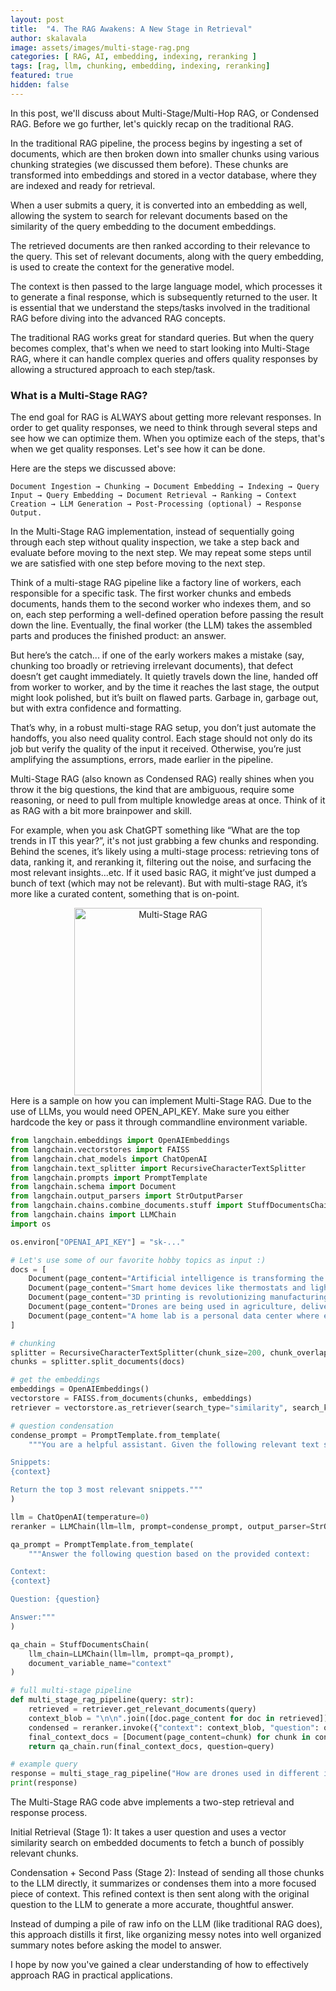 ```yaml
---
layout: post
title:  "4. The RAG Awakens: A New Stage in Retrieval"
author: skalavala
image: assets/images/multi-stage-rag.png
categories: [ RAG, AI, embedding, indexing, reranking ]
tags: [rag, llm, chunking, embedding, indexing, reranking]
featured: true
hidden: false
---
```


In this post, we'll discuss about Multi-Stage/Multi-Hop RAG, or Condensed RAG. Before we go further, let's quickly recap on the traditional RAG. 

In the traditional RAG pipeline, the process begins by ingesting a set of documents, which are then broken down into smaller chunks using various chunking strategies (we discussed them before). These chunks are transformed into embeddings and stored in a vector database, where they are indexed and ready for retrieval.

When a user submits a query, it is converted into an embedding as well, allowing the system to search for relevant documents based on the similarity of the query embedding to the document embeddings.

The retrieved documents are then ranked according to their relevance to the query. This set of relevant documents, along with the query embedding, is used to create the context for the generative model. 

The context is then passed to the large language model, which processes it to generate a final response, which is subsequently returned to the user. It is essential that we understand the steps/tasks involved in the traditional RAG before diving into the advanced RAG concepts.

The traditional RAG works great for standard queries. But when the query becomes complex, that's when we need to start looking into Multi-Stage RAG, where it can handle complex queries and offers quality responses by allowing a structured approach to each step/task.


### What is a Multi-Stage RAG?

The end goal for RAG is ALWAYS about getting more relevant responses. In order to get quality responses, we need to think through several steps and see how we can optimize them. When you optimize each of the steps, that's when we get quality responses. Let's see how it can be done.

Here are the steps we discussed above:

```
Document Ingestion → Chunking → Document Embedding → Indexing → Query Input → Query Embedding → Document Retrieval → Ranking → Context Creation → LLM Generation → Post-Processing (optional) → Response Output.
```

In the Multi-Stage RAG implementation, instead of sequentially going through each step without quality inspection, we take a step back and evaluate before moving to the next step. We may repeat some steps until we are satisfied with one step before moving to the next step.

Think of a multi-stage RAG pipeline like a factory line of workers, each responsible for a specific task. The first worker chunks and embeds documents, hands them to the second worker who indexes them, and so on, each step performing a well-defined operation before passing the result down the line. Eventually, the final worker (the LLM) takes the assembled parts and produces the finished product: an answer.

But here’s the catch... if one of the early workers makes a mistake (say, chunking too broadly or retrieving irrelevant documents), that defect doesn’t get caught immediately. It quietly travels down the line, handed off from worker to worker, and by the time it reaches the last stage, the output might look polished, but it’s built on flawed parts. Garbage in, garbage out, but with extra confidence and formatting.

That’s why, in a robust multi-stage RAG setup, you don’t just automate the handoffs, you also need quality control. Each stage should not only do its job but verify the quality of the input it received. Otherwise, you’re just amplifying the assumptions, errors, made earlier in the pipeline.

Multi-Stage RAG (also known as Condensed RAG) really shines when you throw it the big questions, the kind that are ambiguous, require some reasoning, or need to pull from multiple knowledge areas at once. Think of it as RAG with a bit more brainpower and skill.

For example, when you ask ChatGPT something like “What are the top trends in IT this year?”, it's not just grabbing a few chunks and responding. Behind the scenes, it’s likely using a multi-stage process: retrieving tons of data, ranking it, and reranking it, filtering out the noise, and surfacing the most relevant insights...etc. If it used basic RAG, it might’ve just dumped a bunch of text (which may not be relevant). But with multi-stage RAG, it’s more like a curated content, something that is on-point.

<center>
<img src="{{ site.baseurl }}/assets/images/multi-stage-rag-flow.png" alt="Multi-Stage RAG" width="300"/>
</center>
Here is a sample on how you can implement Multi-Stage RAG. Due to the use of LLMs, you would need OPEN_API_KEY. Make sure you either hardcode the key or pass it through commandline environment variable.

```python
from langchain.embeddings import OpenAIEmbeddings
from langchain.vectorstores import FAISS
from langchain.chat_models import ChatOpenAI
from langchain.text_splitter import RecursiveCharacterTextSplitter
from langchain.prompts import PromptTemplate
from langchain.schema import Document
from langchain.output_parsers import StrOutputParser
from langchain.chains.combine_documents.stuff import StuffDocumentsChain
from langchain.chains import LLMChain
import os

os.environ["OPENAI_API_KEY"] = "sk-..."

# Let's use some of our favorite hobby topics as input :)
docs = [
    Document(page_content="Artificial intelligence is transforming the world. It powers everything from chatbots to autonomous vehicles."),
    Document(page_content="Smart home devices like thermostats and lights can be controlled using voice assistants."),
    Document(page_content="3D printing is revolutionizing manufacturing by enabling rapid prototyping."),
    Document(page_content="Drones are being used in agriculture, delivery, and even cinematography."),
    Document(page_content="A home lab is a personal data center where enthusiasts experiment with servers, networks, and virtualization."),
]

# chunking
splitter = RecursiveCharacterTextSplitter(chunk_size=200, chunk_overlap=50)
chunks = splitter.split_documents(docs)

# get the embeddings
embeddings = OpenAIEmbeddings()
vectorstore = FAISS.from_documents(chunks, embeddings)
retriever = vectorstore.as_retriever(search_type="similarity", search_kwargs={"k": 6})

# question condensation
condense_prompt = PromptTemplate.from_template(
    """You are a helpful assistant. Given the following relevant text snippets, pick the top 3 most useful ones for answering the question: "{question}"

Snippets:
{context}

Return the top 3 most relevant snippets."""
)

llm = ChatOpenAI(temperature=0)
reranker = LLMChain(llm=llm, prompt=condense_prompt, output_parser=StrOutputParser())

qa_prompt = PromptTemplate.from_template(
    """Answer the following question based on the provided context:

Context:
{context}

Question: {question}

Answer:"""
)

qa_chain = StuffDocumentsChain(
    llm_chain=LLMChain(llm=llm, prompt=qa_prompt),
    document_variable_name="context"
)

# full multi-stage pipeline
def multi_stage_rag_pipeline(query: str):
    retrieved = retriever.get_relevant_documents(query)
    context_blob = "\n\n".join([doc.page_content for doc in retrieved])
    condensed = reranker.invoke({"context": context_blob, "question": query})
    final_context_docs = [Document(page_content=chunk) for chunk in condensed.split("\n") if chunk.strip()]
    return qa_chain.run(final_context_docs, question=query)

# example query
response = multi_stage_rag_pipeline("How are drones used in different industries?")
print(response)

```
The Multi-Stage RAG code abve implements a two-step retrieval and response process.

Initial Retrieval (Stage 1): It takes a user question and uses a vector similarity search on embedded documents to fetch a bunch of possibly relevant chunks.

Condensation + Second Pass (Stage 2): Instead of sending all those chunks to the LLM directly, it summarizes or condenses them into a more focused piece of context. This refined context is then sent along with the original question to the LLM to generate a more accurate, thoughtful answer.

Instead of dumping a pile of raw info on the LLM (like traditional RAG does), this approach distills it first, like organizing messy notes into well organized summary notes before asking the model to answer.

I hope by now you've gained a clear understanding of how to effectively approach RAG in practical applications.